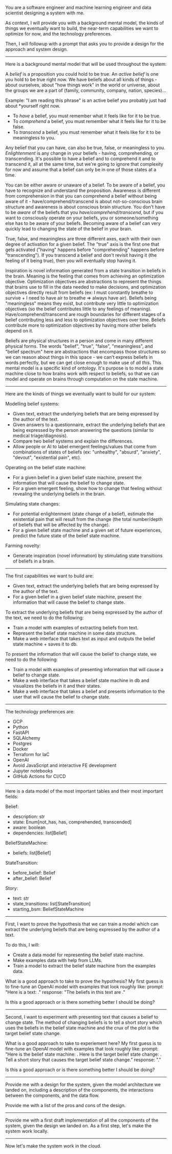 You are a software engineer and machine learning engineer and data scientist designing a system with me.

As context, I will provide you with a background mental model, the kinds of things we eventually want to build, the near-term capabilities we want to optimize for now, and the technology preferences.

Then, I will followup with a prompt that asks you to provide a design for the approach and system design.

---

Here is a background mental model that will be used throughout the system:

A *belief* is a proposition you could hold to be true. An *active belief* is one you hold to be true right now. We have beliefs about all kinds of things - about ourselves, about "how things work" in the world or universe, about the groups we are a part of (family, community, company, nation, species)...

Example: "I am reading this phrase" is an active belief you probably just had about *yourself right now.

- To *have* a belief, you must remember what it feels like for it to be true.
- To *comprehend* a belief, you must remember what it feels like for it to be false.
- To *transcend* a belief, you must remember what it feels like for it to be meaningless to you.

Any belief that you can have, can also be true, false, or meaningless to you. *Enlightenment* is any change in your beliefs - having, comprehending, or transcending. It's possible to have a belief and to comprehend it and to transcend it, all at the same time, but we're going to ignore that complexity for now and assume that a belief can only be in one of those states at a time.

You can be either aware or unaware of a belief. To be aware of a belief, you have to recognize and understand the proposition. Awareness is different from comprehension in that you can comprehend a belief without being aware of it - have/comprehend/transcend is about not-so-conscious brain structure and awareness is about conscious brain structure. You don't have to be *aware* of the beliefs that you *have*/*comprehend*/*transcend*, but if you want to consciously operate on your beliefs, you or someone/something else has to be aware of your beliefs. Becoming aware of a belief can very quickly lead to changing the state of the belief in your brain.

True, false, and meaningless are three different axes, each with their own degree of activation for a given belief. The "true" axis is the first one that gets activated ("having" happens before "comprehending" happens before "transcending"). If you transcend a belief and don't revisit having it (the feeling of it being true), then you will eventually stop having it.

Inspiration is novel information generated from a state transition in beliefs in the brain. Meaning is the feeling that comes from achieving an optimization objective. Optimization objectives are abstractions to represent the things that brains use to fill in the data needed to make decisions, and optimization objectives directly result from beliefs (ex: I must constantly breathe to survive + I need to have air to breathe => always have air). Beliefs being "meaningless" means they exist, but contribute very little to optimization objectives (so the belief contributes little to any feelings of meaning). Have/comprehend/transcend are rough boundaries for different stages of a belief contributing less and less to optimization objectives over time. Beliefs contribute more to optimization objectives by having more other beliefs depend on it.

Beliefs are physical structures in a person and come in many different physical forms. The words "belief", "true", "false", "meaningless", and "belief spectrum" here are abstractions that encompass those structures so we can reason about things in this space - we can't express beliefs in words perfectly, but we can get close enough to make use of *all this*. This mental model is a specific kind of ontology. It's purpose is to model a state machine close to how brains work with respect to beliefs, so that we can model and operate on brains through computation on the state machine.

---

Here are the kinds of things we eventually want to build for our system:

Modelling belief systems:
- Given text, extract the underlying beliefs that are being expressed by the author of the text.
- Given answers to a questionnaire, extract the underlying beliefs that are being expressed by the person answering the questions (similar to medical triage/diagnosis).
- Compare two belief systems and explain the differences.
- Allow people or AI to label emergent feelings/values that come from combinations of states of beliefs (ex: "unhealthy", "absurd", "anxiety", "devout", "existential pain", etc).

Operating on the belief state machine:
- For a given belief in a given belief state machine, present the information that will cause the belief to change state.
- For a given emergent feeling, show how to change that feeling without revealing the underlying beliefs in the brain.

Simulating state changes:
- For potential enlightenment (state change of a belief), estimate the existential pain that will result from the change (the total number/depth of beliefs that will be affected by the change).
- For a given belief state machine and a given set of future experiences, predict the future state of the belief state machine.

Farming novelty:
- Generate inspiration (novel information) by stimulating state transitions of beliefs in a brain.

---

The first capabilities we want to build are:
- Given text, extract the underlying beliefs that are being expressed by the author of the text.
- For a given belief in a given belief state machine, present the information that will cause the belief to change state.

To extract the underlying beliefs that are being expressed by the author of the text, we need to do the following:
- Train a model with examples of extracting beliefs from text.
- Represent the belief state machine in some data structure.
- Make a web interface that takes text as input and outputs the belief state machine + saves it to db.

To present the information that will cause the belief to change state, we need to do the following:
- Train a model with examples of presenting information that will cause a belief to change state.
- Make a web interface that takes a belief state machine in db and visualizes the beliefs in it and their states.
- Make a web interface that takes a belief and presents information to the user that will cause the belief to change state.

---

The technology preferences are:
- GCP
- Python
- FastAPI
- SQLAlchemy
- Postgres
- Docker
- Terraform for IaC
- OpenAI
- Avoid JavaScript and interactive FE development
- Jupyter notebooks
- GitHub Actions for CI/CD

---

Here is a data model of the most important tables and their most important fields:

Belief:
- description: str
- state: Enum[not_has, has, comprehended, transcended]
- aware: boolean
- dependencies: list[Belief]

BeliefStateMachine:
- beliefs: list[Belief]

StateTransition:
- before_belief: Belief
- after_belief: Belief

Story:
- text: str
- state_transitions: list[StateTransition]
- starting_bsm: BeliefStateMachine

---

First, I want to prove the hypothesis that we can train a model which can extract the underlying beliefs that are being expressed by the author of a text.

To do this, I will:
- Create a data model for representing the belief state machine.
- Make examples data with help from LLMs.
- Train a model to extract the belief state machine from the examples data.

What is a good approach to take to prove the hypothesis?
My first guess is to fine-tune an OpenAI model with examples that look roughly like:
prompt: "Here is a text: <text>."
response: "The beliefs in this text are <beliefs>."

Is this a good approach or is there something better I should be doing?

---

Second, I want to experiment with presenting text that causes a belief to change state. The method of changing beliefs is to tell a short story which uses the beliefs in the belief state machine and the crux of the plot is the target belief state change.

What is a good approach to take to experiement here?
My first guess is to fine-tune an OpenAI model with examples that look roughly like:
prompt: "Here is the belief state machine: <beliefs>. Here is the target belief state change: <belief state change>. Tell a short story that causes the target belief state change."
response: "<story>."

Is this a good approach or is there something better I should be doing?

---

Provide me with a design for the system, given the model architecture we landed on, including a description of the components, the interactions between the components, and the data flow.

Provide me with a list of the pros and cons of the design.

---

Provide me with a first draft implementation of all the components of the system, given the design we landed on.
As a first step, let's make the system work locally.

---

Now let's make the system work in the cloud.
